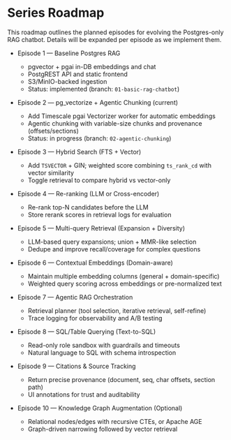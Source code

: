 # Series Roadmap

This roadmap outlines the planned episodes for evolving the Postgres-only RAG chatbot. Details will be expanded per episode as we implement them.

- Episode 1 — Baseline Postgres RAG
  - pgvector + pgai in-DB embeddings and chat
  - PostgREST API and static frontend
  - S3/MinIO-backed ingestion
  - Status: implemented (branch: `01-basic-rag-chatbot`)

- Episode 2 — pg_vectorize + Agentic Chunking (current)
  - Add Timescale pgai Vectorizer worker for automatic embeddings
  - Agentic chunking with variable-size chunks and provenance (offsets/sections)
  - Status: in progress (branch: `02-agentic-chunking`)

- Episode 3 — Hybrid Search (FTS + Vector)
  - Add `TSVECTOR` + GIN; weighted score combining `ts_rank_cd` with vector similarity
  - Toggle retrieval to compare hybrid vs vector-only

- Episode 4 — Re-ranking (LLM or Cross-encoder)
  - Re-rank top-N candidates before the LLM
  - Store rerank scores in retrieval logs for evaluation

- Episode 5 — Multi-query Retrieval (Expansion + Diversity)
  - LLM-based query expansions; union + MMR-like selection
  - Dedupe and improve recall/coverage for complex questions

- Episode 6 — Contextual Embeddings (Domain-aware)
  - Maintain multiple embedding columns (general + domain-specific)
  - Weighted query scoring across embeddings or pre-normalized text

- Episode 7 — Agentic RAG Orchestration
  - Retrieval planner (tool selection, iterative retrieval, self-refine)
  - Trace logging for observability and A/B testing

- Episode 8 — SQL/Table Querying (Text-to-SQL)
  - Read-only role sandbox with guardrails and timeouts
  - Natural language to SQL with schema introspection

- Episode 9 — Citations & Source Tracking
  - Return precise provenance (document, seq, char offsets, section path)
  - UI annotations for trust and auditability

- Episode 10 — Knowledge Graph Augmentation (Optional)
  - Relational nodes/edges with recursive CTEs, or Apache AGE
  - Graph-driven narrowing followed by vector retrieval


